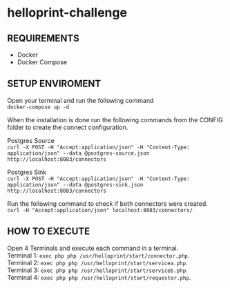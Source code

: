 # helloprint-challenge

## REQUIREMENTS
- Docker
- Docker Compose

## SETUP ENVIROMENT  
Open your terminal and run the following command  
`docker-compose up -d`  

When the installation is done run the following commands from the CONFIG folder to create the connect configuration.

Postgres Source  
`curl -X POST -H "Accept:application/json" -H "Content-Type: application/json" --data @postgres-source.json http://localhost:8083/connectors`  

Postgres Sink  
`curl -X POST -H "Accept:application/json" -H "Content-Type: application/json" --data @postgres-sink.json http://localhost:8083/connectors`  

Run the following command to check if both connectors were created.  
`curl -H "Accept:application/json" localhost:8083/connectors/`  

## HOW TO EXECUTE
Open 4 Terminals and execute each command in a terminal.  
Terminal 1: `exec php php /usr/helloprint/start/connector.php`.  
Terminal 2: `exec php php /usr/helloprint/start/servicea.php`.  
Terminal 3: `exec php php /usr/helloprint/start/serviceb.php`.  
Terminal 4: `exec php php /usr/helloprint/start/requester.php`.  
